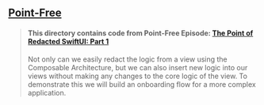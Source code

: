 ## [Point-Free](https://www.pointfree.co)

> #### This directory contains code from Point-Free Episode: [The Point of Redacted SwiftUI: Part 1](https://www.pointfree.co/episodes/ep117-the-point-of-redacted-swiftui-part-1)
>
> Not only can we easily redact the logic from a view using the Composable Architecture, but we can also insert new logic into our views without making any changes to the core logic of the view. To demonstrate this we will build an onboarding flow for a more complex application.
